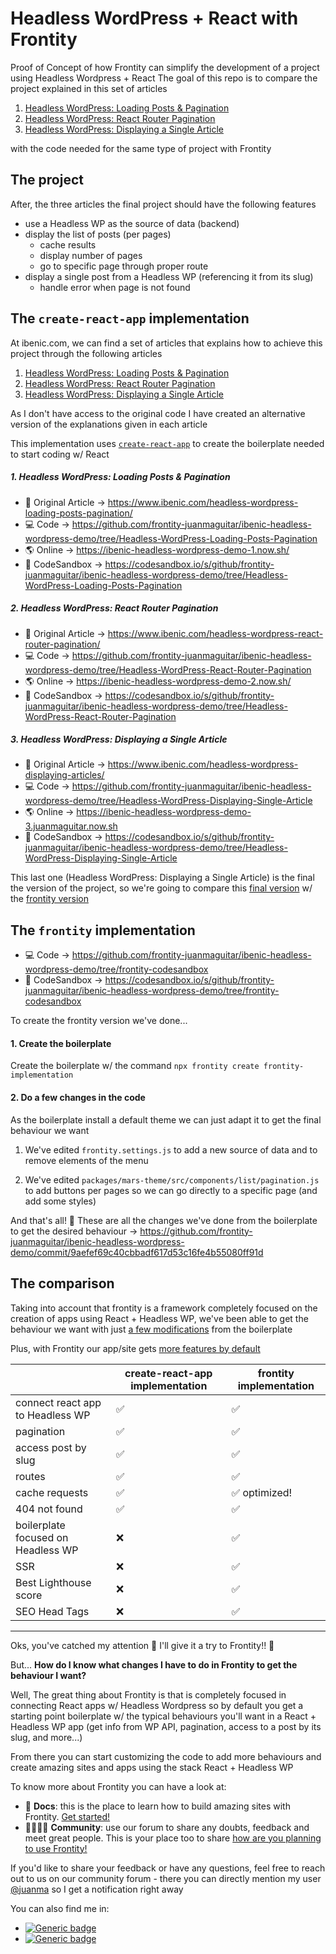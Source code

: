 # Headless WordPress + React with Frontity

Proof of Concept of how Frontity can simplify the development of a project using Headless Wordpress + React
The goal of this repo is to compare the project explained in this set of articles

1. [Headless WordPress: Loading Posts & Pagination](https://www.ibenic.com/headless-wordpress-loading-posts-pagination/)
2. [Headless WordPress: React Router Pagination](https://www.ibenic.com/headless-wordpress-react-router-pagination/)
3. [Headless WordPress: Displaying a Single Article](https://www.ibenic.com/headless-wordpress-displaying-articles/)

with the code needed for the same type of project with Frontity

## The project

After, the three articles the final project should have the following features

- use a Headless WP as the source of data (backend)
- display the list of posts (per pages)
  - cache results
  - display number of pages
  - go to specific page through proper route
- display a single post from a Headless WP (referencing it from its slug)
  - handle error when page is not found
  
## The `create-react-app` implementation

At ibenic.com, we can find a set of articles that explains how to achieve this project through the following articles

1. [Headless WordPress: Loading Posts & Pagination](https://www.ibenic.com/headless-wordpress-loading-posts-pagination/)
2. [Headless WordPress: React Router Pagination](https://www.ibenic.com/headless-wordpress-react-router-pagination/)
3. [Headless WordPress: Displaying a Single Article](https://www.ibenic.com/headless-wordpress-displaying-articles/)

As I don't have access to the original code I have created an alternative version of the explanations given in each article

This implementation uses [`create-react-app`](https://create-react-app.dev/) to create the boilerplate needed to start coding w/ React

##### 1. Headless WordPress: Loading Posts & Pagination

- 📄 Original Article → https://www.ibenic.com/headless-wordpress-loading-posts-pagination/
- 💻 Code → https://github.com/frontity-juanmaguitar/ibenic-headless-wordpress-demo/tree/Headless-WordPress-Loading-Posts-Pagination
- 🌎 Online → https://ibenic-headless-wordpress-demo-1.now.sh/
- 🎁 CodeSandbox → https://codesandbox.io/s/github/frontity-juanmaguitar/ibenic-headless-wordpress-demo/tree/Headless-WordPress-Loading-Posts-Pagination

##### 2. Headless WordPress: React Router Pagination

- 📄 Original Article → https://www.ibenic.com/headless-wordpress-react-router-pagination/
- 💻 Code → https://github.com/frontity-juanmaguitar/ibenic-headless-wordpress-demo/tree/Headless-WordPress-React-Router-Pagination
- 🌎 Online → https://ibenic-headless-wordpress-demo-2.now.sh/
- 🎁 CodeSandbox → https://codesandbox.io/s/github/frontity-juanmaguitar/ibenic-headless-wordpress-demo/tree/Headless-WordPress-React-Router-Pagination

##### 3. Headless WordPress: Displaying a Single Article

- 📄 Original Article → https://www.ibenic.com/headless-wordpress-displaying-articles/
- 💻 Code → https://github.com/frontity-juanmaguitar/ibenic-headless-wordpress-demo/tree/Headless-WordPress-Displaying-Single-Article
- 🌎 Online → https://ibenic-headless-wordpress-demo-3.juanmaguitar.now.sh
- 🎁 CodeSandbox → https://codesandbox.io/s/github/frontity-juanmaguitar/ibenic-headless-wordpress-demo/tree/Headless-WordPress-Displaying-Single-Article

This last one (Headless WordPress: Displaying a Single Article) is the final the version of the project, so we're going to compare this [final version](https://github.com/frontity-juanmaguitar/ibenic-headless-wordpress-demo/tree/Headless-WordPress-Displaying-Single-Article) w/ the [frontity version](https://codesandbox.io/s/github/frontity-juanmaguitar/ibenic-headless-wordpress-demo/tree/frontity-codesandbox)

## The `frontity` implementation

- 💻 Code → https://github.com/frontity-juanmaguitar/ibenic-headless-wordpress-demo/tree/frontity-codesandbox
- 🎁 CodeSandbox → https://codesandbox.io/s/github/frontity-juanmaguitar/ibenic-headless-wordpress-demo/tree/frontity-codesandbox

To create the frontity version we've done...

#### 1. Create the boilerplate

Create the boilerplate w/ the command `npx frontity create frontity-implementation`

#### 2. Do a few changes in the code 

As the boilerplate install a default theme we can just adapt it to get the final behaviour we want

1. We've edited `frontity.settings.js` to add a new source of data and to remove elements of the menu

2. We've edited `packages/mars-theme/src/components/list/pagination.js` to add buttons per pages so we can go directly to a specific page (and add some styles)

And that's all! 🎉 These are all the changes we've done from the boilerplate to get the desired behaviour → https://github.com/frontity-juanmaguitar/ibenic-headless-wordpress-demo/commit/9aefef69c40cbbadf617d53c16fe4b55080ff91d

## The comparison

Taking into account that frontity is a framework completely focused on the creation of apps using React + Headless WP, we've been able to get the behaviour we want with just [a few modifications](https://github.com/frontity-juanmaguitar/ibenic-headless-wordpress-demo/commit/9aefef69c40cbbadf617d53c16fe4b55080ff91d) from the boilerplate 

Plus, with Frontity our app/site gets [more features by default](https://docs.frontity.org/frontity-features)

|                                    | create-react-app implementation | frontity implementation |
|------------------------------------|---------------------------------|-------------------------|
| connect react app to Headless WP   | ✅                               | ✅                       |
| pagination                         | ✅                               | ✅                       |
| access post by slug                | ✅                               | ✅                       |
| routes                             | ✅                               | ✅                       |
| cache requests                     | ✅                               | ✅ optimized!            |
| 404 not found                      | ✅                               | ✅                       |
| boilerplate focused on Headless WP | ❌                               | ✅                       |
| SSR                                | ❌                               | ✅                       |
| Best Lighthouse score              | ❌                               | ✅                       |
| SEO Head Tags              | ❌                               | ✅                       |


----

Oks, you've catched my attention 🧐
I'll give it a try to Frontity!! 🤠

But... **How do I know what changes I have to do in Frontity to get the behaviour I want?**

Well, The great thing about Frontity is that is completely focused in connecting React apps w/ Headless Wordpress so by default you get a starting point boilerplate w/ the typical behaviours you'll want in a React + Headless WP app (get info from WP API, pagination, access to a post by its slug, and more...)

From there you can start customizing the code to add more behaviours and create amazing sites and apps using the stack React + Headless WP

To know more about Frontity you can have a look at:

<ul>
  <li>📖 <strong>Docs</strong>: this is the place to learn how to build amazing sites with Frontity. <a href="https://docs.frontity.org/getting-started">Get started!</a></li>
  <li>👨‍👩‍👧‍👦 <strong>Community</strong>: use our forum to share any doubts, feedback and meet great people. This is your place too to share <a href="https://community.frontity.org/c/dev-talk-questions">how are you planning to use Frontity!</a></li>
  
</ul>

If you'd like to share your feedback or have any questions, feel free to reach out to us on our community forum - there you can directly mention my user [@juanma](https://community.frontity.org/u/juanma) so I get a notification right away 

You can also find me in:

- [![Generic badge](https://img.shields.io/badge/frontity_community-@juanma-blue.svg)](https://community.frontity.org/u/juanma)
- [![Generic badge](https://img.shields.io/badge/twitter-@juanmaguitar-green.svg)](https://twitter.com/juanmaguitar/)

